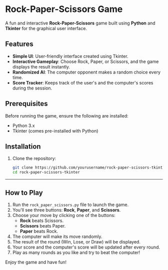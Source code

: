 # Rock-Paper-Scissors Game

A fun and interactive **Rock-Paper-Scissors** game built using **Python** and **Tkinter** for the graphical user interface.

## Features
- **Simple UI**: User-friendly interface created using Tkinter.
- **Interactive Gameplay**: Choose Rock, Paper, or Scissors, and the game displays the result instantly.
- **Randomized AI**: The computer opponent makes a random choice every time.
- **Score Tracker**: Keeps track of the user's and the computer's scores during the session.

## Prerequisites
Before running the game, ensure the following are installed:
- Python 3.x
- Tkinter (comes pre-installed with Python)

## Installation
1. Clone the repository:
   ```bash
   git clone https://github.com/yourusername/rock-paper-scissors-tkinter.git
   cd rock-paper-scissors-tkinter
   ```
----
## How to Play

1. Run the `rock_paper_scissors.py` file to launch the game.
2. You'll see three buttons: **Rock**, **Paper**, and **Scissors**.
3. Choose your move by clicking one of the buttons:
   - **Rock** beats Scissors.
   - **Scissors** beats Paper.
   - **Paper** beats Rock.
4. The computer will make its move randomly.
5. The result of the round (Win, Lose, or Draw) will be displayed.
6. Your score and the computer's score will be updated after every round.
7. Play as many rounds as you like and try to beat the computer!

Enjoy the game and have fun!
